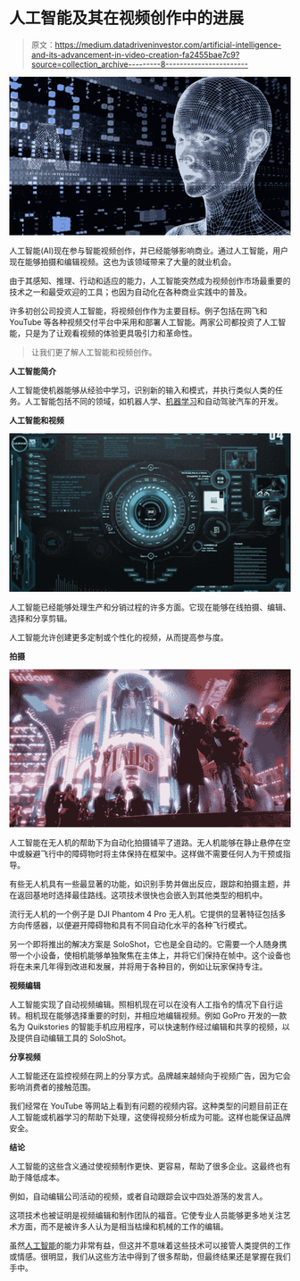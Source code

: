 # 人工智能及其在视频创作中的进展

> 原文：<https://medium.datadriveninvestor.com/artificial-intelligence-and-its-advancement-in-video-creation-fa2455bae7c9?source=collection_archive---------8----------------------->

![](img/24cf6740b0cd63836029f7d5a5defc4a.png)

人工智能(AI)现在参与智能视频创作，并已经能够影响商业。通过人工智能，用户现在能够拍摄和编辑视频。这也为该领域带来了大量的就业机会。

由于其感知、推理、行动和适应的能力，人工智能突然成为视频创作市场最重要的技术之一和最受欢迎的工具；也因为自动化在各种商业实践中的普及。

许多初创公司投资人工智能，将视频创作作为主要目标。例子包括在网飞和 YouTube 等各种视频交付平台中采用和部署人工智能。两家公司都投资了人工智能，只是为了让观看视频的体验更具吸引力和革命性。

> 让我们更了解人工智能和视频创作。

**人工智能简介**

人工智能使机器能够从经验中学习，识别新的输入和模式，并执行类似人类的任务。人工智能包括不同的领域，如机器人学、[机器学习](https://www.koenig-solutions.com/mcsa-machine-learning-training.aspx)和自动驾驶汽车的开发。

**人工智能和视频**

![](img/a2c32459e2a43e9cf6a46f577bcdac63.png)

人工智能已经能够处理生产和分销过程的许多方面。它现在能够在线拍摄、编辑、选择和分享剪辑。

人工智能允许创建更多定制或个性化的视频，从而提高参与度。

**拍摄**

![](img/f66fc2ec24e42106097b5f70f2912053.png)

人工智能在无人机的帮助下为自动化拍摄铺平了道路。无人机能够在静止悬停在空中或躲避飞行中的障碍物时将主体保持在框架中。这样做不需要任何人为干预或指导。

有些无人机具有一些最显著的功能，如识别手势并做出反应，跟踪和拍摄主题，并在返回基地时选择最佳路线。这项技术很快也会嵌入到其他类型的相机中。

流行无人机的一个例子是 DJI Phantom 4 Pro 无人机。它提供的显著特征包括多方向传感器，以便避开障碍物和具有不同自动化水平的各种飞行模式。

另一个即将推出的解决方案是 SoloShot，它也是全自动的。它需要一个人随身携带一个小设备，使相机能够单独聚焦在主体上，并将它们保持在帧中。这个设备也将在未来几年得到改进和发展，并将用于各种目的，例如让玩家保持专注。

**视频编辑**

人工智能实现了自动视频编辑。照相机现在可以在没有人工指令的情况下自行运转。相机现在能够选择重要的时刻，并相应地编辑视频。例如 GoPro 开发的一款名为 Quikstories 的智能手机应用程序，可以快速制作经过编辑和共享的视频，以及提供自动编辑工具的 SoloShot。

**分享视频**

人工智能还在监控视频在网上的分享方式。品牌越来越倾向于视频广告，因为它会影响消费者的接触范围。

我们经常在 YouTube 等网站上看到有问题的视频内容。这种类型的问题目前正在人工智能或机器学习的帮助下处理，这使得视频分析成为可能。这样也能保证品牌安全。

**结论**

人工智能的这些含义通过使视频制作更快、更容易，帮助了很多企业。这最终也有助于降低成本。

例如，自动编辑公司活动的视频，或者自动跟踪会议中四处游荡的发言人。

这项技术也被证明是视频编辑和制作团队的福音。它使专业人员能够更多地关注艺术方面，而不是被许多人认为是相当枯燥和机械的工作的编辑。

虽然[人工智能](https://www.koenig-solutions.com/introduction-to-artificial-intelligence.aspx)的能力非常有益，但这并不意味着这些技术可以接管人类提供的工作或情感。很明显，我们从这些方法中得到了很多帮助，但最终结果还是掌握在我们手中。